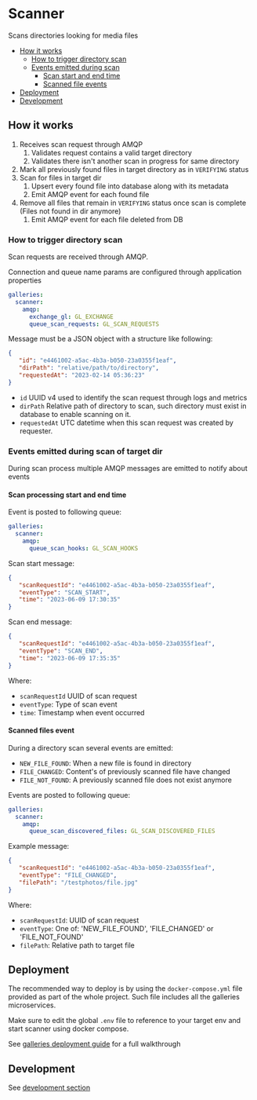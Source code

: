 # Scanner
Scans directories looking for media files

- [How it works](#how-it-works)
  - [How to trigger directory scan](#how-to-trigger-directory-scan)
  - [Events emitted during scan](#events-emitted-during-scan-of-target-dir)
    - [Scan start and end time](#scan-processing-start-and-end-time)
    - [Scanned file events](#scanned-files-event)
- [Deployment](#deployment)
- [Development](#development)

## How it works

1. Receives scan request through AMQP
   1. Validates request contains a valid target directory
   2. Validates there isn't another scan in progress for same directory
2. Mark all previously found files in target directory as in `VERIFYING` status
3. Scan for files in target dir
   1. Upsert every found file into database along with its metadata
   2. Emit AMQP event for each found file
4. Remove all files that remain in `VERIFYING` status once scan is
   complete (Files not found in dir anymore)
   1. Emit AMQP event for each file deleted from DB

### How to trigger directory scan

Scan requests are received through AMQP.

Connection and queue name params are configured through application properties

````yml
galleries:
  scanner:
    amqp:
      exchange_gl: GL_EXCHANGE
      queue_scan_requests: GL_SCAN_REQUESTS
````

Message must be a JSON object with a structure like following:

```json
{
   "id": "e4461002-a5ac-4b3a-b050-23a0355f1eaf",
   "dirPath": "relative/path/to/directory",
   "requestedAt": "2023-02-14 05:36:23"
}
```

- `id` UUID v4 used to identify the scan request through logs and metrics
- `dirPath` Relative path of directory to scan, such directory must exist in database to enable scanning on it.
- `requestedAt` UTC datetime when this scan request was created by requester.

### Events emitted during scan of target dir

During scan process multiple AMQP messages are emitted to notify about events

#### Scan processing start and end time

Event is posted to following queue:
```yml
galleries:
  scanner:
    amqp:
      queue_scan_hooks: GL_SCAN_HOOKS
```

Scan start message:
```json
{
   "scanRequestId": "e4461002-a5ac-4b3a-b050-23a0355f1eaf",
   "eventType": "SCAN_START",
   "time": "2023-06-09 17:30:35"
}
```

Scan end message:
```json
{
   "scanRequestId": "e4461002-a5ac-4b3a-b050-23a0355f1eaf",
   "eventType": "SCAN_END",
   "time": "2023-06-09 17:35:35"
}
```

Where:
- `scanRequestId` UUID of scan request
- `eventType`: Type of scan event
- `time`: Timestamp when event occurred

#### Scanned files event

During a directory scan several events are emitted:
- `NEW_FILE_FOUND`: When a new file is found in directory
- `FILE_CHANGED`: Content's of previously scanned file have changed
- `FILE_NOT_FOUND`: A previously scanned file does not exist anymore

Events are posted to following queue:
```yml
galleries:
  scanner:
    amqp:
      queue_scan_discovered_files: GL_SCAN_DISCOVERED_FILES
```

Example message:
```json
{
   "scanRequestId": "e4461002-a5ac-4b3a-b050-23a0355f1eaf",
   "eventType": "FILE_CHANGED",
   "filePath": "/testphotos/file.jpg"
}
```

Where:
- `scanRequestId`: UUID of scan request
- `eventType`: One of: 'NEW_FILE_FOUND', 'FILE_CHANGED' or 'FILE_NOT_FOUND'
- `filePath`: Relative path to target file

## Deployment

The recommended way to deploy is by using the `docker-compose.yml` file
provided as part of the whole project. Such file includes all the
galleries microservices.

Make sure to edit the global `.env` file to reference to your target env
and start scanner using docker compose.

See [galleries deployment guide]() for a full walkthrough

## Development
See [development section](./DEVELOPMENT.md)
